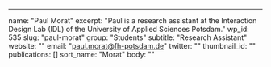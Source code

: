 ---
  name: "Paul Morat"
  excerpt: "Paul is a research assistant at the Interaction Design Lab (IDL) of the University of Applied Sciences Potsdam."
  wp_id: 535
  slug: "paul-morat"
  group: "Students"
  subtitle: "Research Assistant"
  website: ""
  email: "paul.morat@fh-potsdam.de"
  twitter: ""
  thumbnail_id: ""
  publications: []
  sort_name: "Morat"
  body: ""
